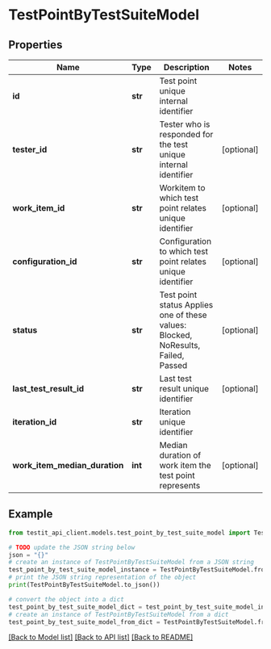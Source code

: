 # TestPointByTestSuiteModel


## Properties

Name | Type | Description | Notes
------------ | ------------- | ------------- | -------------
**id** | **str** | Test point unique internal identifier | 
**tester_id** | **str** | Tester who is responded for the test unique internal identifier | [optional] 
**work_item_id** | **str** | Workitem to which test point relates unique identifier | [optional] 
**configuration_id** | **str** | Configuration to which test point relates unique identifier | [optional] 
**status** | **str** | Test point status  Applies one of these values: Blocked, NoResults, Failed, Passed | [optional] 
**last_test_result_id** | **str** | Last test result unique identifier | [optional] 
**iteration_id** | **str** | Iteration unique identifier | 
**work_item_median_duration** | **int** | Median duration of work item the test point represents | [optional] 

## Example

```python
from testit_api_client.models.test_point_by_test_suite_model import TestPointByTestSuiteModel

# TODO update the JSON string below
json = "{}"
# create an instance of TestPointByTestSuiteModel from a JSON string
test_point_by_test_suite_model_instance = TestPointByTestSuiteModel.from_json(json)
# print the JSON string representation of the object
print(TestPointByTestSuiteModel.to_json())

# convert the object into a dict
test_point_by_test_suite_model_dict = test_point_by_test_suite_model_instance.to_dict()
# create an instance of TestPointByTestSuiteModel from a dict
test_point_by_test_suite_model_from_dict = TestPointByTestSuiteModel.from_dict(test_point_by_test_suite_model_dict)
```
[[Back to Model list]](../README.md#documentation-for-models) [[Back to API list]](../README.md#documentation-for-api-endpoints) [[Back to README]](../README.md)


